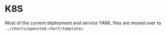 
# K8S

Most of the current deployment and service YAML files are moved over to `../charts/openstad-chart/templates`.